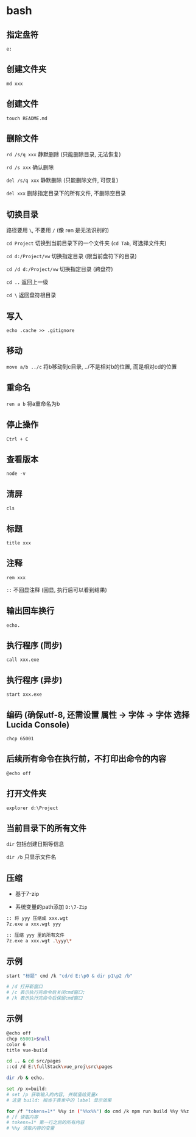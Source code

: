 # bash

## 指定盘符
`e:`

## 创建文件夹
`md xxx`

## 创建文件
`touch README.md`

## 删除文件
`rd /s/q xxx` 静默删除 (只能删除目录, 无法恢复)

`rd /s xxx` 确认删除

`del /s/q xxx` 静默删除 (只能删除文件, 可恢复)

`del xxx` 删除指定目录下的所有文件, 不删除空目录

## 切换目录
路径要用 `\`, 不要用 `/` (像 ren 是无法识别的)

`cd Project` 切换到当前目录下的一个文件夹 (`cd Tab`, 可选择文件夹)

`cd d:/Project/vw` 切换指定目录 (限当前盘符下的目录)

`cd /d d:/Project/vw` 切换指定目录 (跨盘符)

`cd ..` 返回上一级

`cd \` 返回盘符根目录

## 写入
`echo .cache >> .gitignore`

## 移动
`move a/b ../c` 将b移动到c目录, ../不是相对b的位置, 而是相对cd的位置

## 重命名
`ren a b` 将a重命名为b

## 停止操作
`Ctrl + C`

## 查看版本
`node -v`

## 清屏
`cls`

## 标题
`title xxx`

## 注释
`rem xxx`

`::`
不回显注释 (回显, 执行后可以看到结果)

## 输出回车换行
`echo.`

## 执行程序 (同步)
`call xxx.exe`

## 执行程序 (异步)
`start xxx.exe`

## 编码 (确保utf-8, 还需设置 属性 -> 字体 -> 字体 选择 Lucida Console)
`chcp 65001`

## 后续所有命令在执行前，不打印出命令的内容
`@echo off`

## 打开文件夹
`explorer d:\Project`

## 当前目录下的所有文件
`dir` 包括创建日期等信息

`dir /b` 只显示文件名

## 压缩
* 基于7-zip

* 系统变量的path添加 `D:\7-Zip`

```bash
:: 将 yyy 压缩成 xxx.wgt
7z.exe a xxx.wgt yyy

:: 压缩 yyy 里的所有文件
7z.exe a xxx.wgt .\yyy\*
```


## 示例
```bash
start "标题" cmd /k "cd/d E:\p0 & dir p1\p2 /b"

# /d 打开新窗口
# /c 表示执行完命令后关闭cmd窗口;
# /k 表示执行完命令后保留cmd窗口
```

## 示例
```bash
@echo off
chcp 65001>$null
color 6
title vue-build

cd .. & cd src/pages
::cd /d E:\fullStack\vue_proj\src\pages

dir /b & echo.

set /p x=build:
# set /p 获取输入的内容, 并赋值给变量x
# 这里 build: 相当于表单中的 label 显示效果

for /f "tokens=1*" %%y in ("%%x%%") do cmd /k npm run build %%y %%z
# /f 读取内容
# tokens=1* 第一行之后的所有内容
# %%y 读取内容的变量
```

